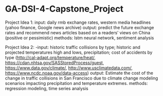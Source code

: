 # GA-DSI-4-Capstone_Project
Project Idea 1:
input: daily rmb exchange rates, western media headlines (yahoo finance, Google news archive)
output: predict the future exchange rates and recommend news articles based on a readers’ views on China (positive or pessimistic)
methods: lstm neural network, sentiment analysis

Project Idea 2:
-input: historic traffic collisions by type; historic and projected temperatures high and lows, precipitation; cost of accidents by type (http://cal-adapt.org/temperature/heat/, https://cdan.nhtsa.gov/SASStoredProcess/guest, https://www.data.gov/climate/, http://www.usclimatedata.com/, https://www.ncdc.noaa.gov/data-access)
output: Estimate the cost of the change in traffic collisions in San Francisco due to climate change modeling scenarios impacting precipitation and temperature extremes. 
methods: regression modeling, time series analysis
